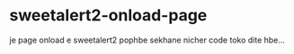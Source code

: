 # sweetalert2-onload-page
je page onload e sweetalert2 pophbe sekhane nicher code toko dite hbe... 
